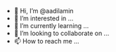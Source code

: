 - 👋 Hi, I’m @aadilamin
- 👀 I’m interested in ...
- 🌱 I’m currently learning ...
- 💞️ I’m looking to collaborate on ...
- 📫 How to reach me ...

<!---
aadilamin/aadilamin is a ✨ special ✨ repository because its `README.md` (this file) appears on your GitHub profile.
You can click the Preview link to take a look at your changes.
--->
